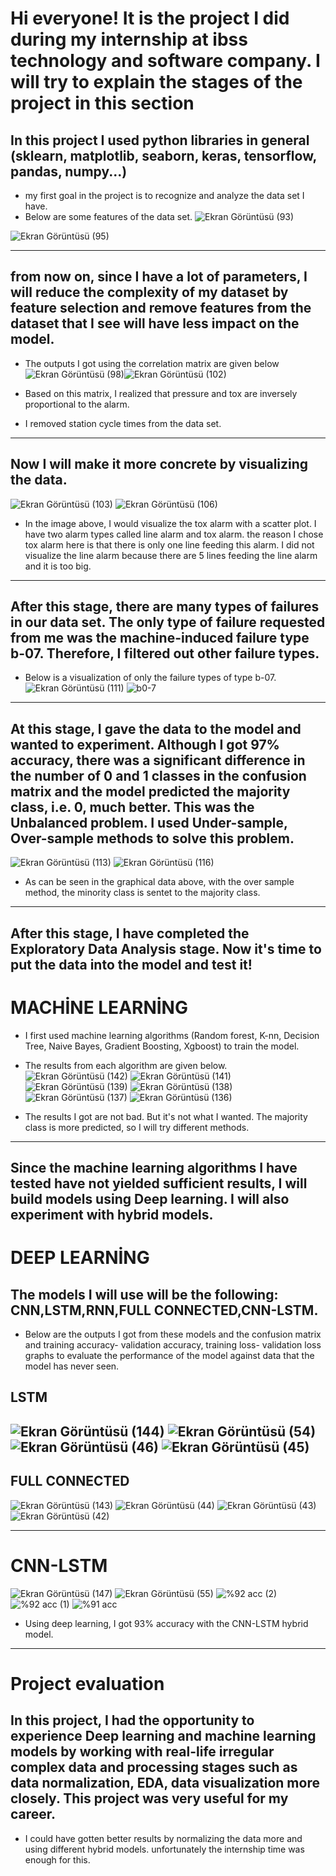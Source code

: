 
# Hi everyone! It is the project I did during my internship at ibss technology and software company. I will try to explain the stages of the project in this section

## In this project I used python libraries in general (sklearn, matplotlib, seaborn, keras, tensorflow, pandas, numpy...)


* my first goal in the project is to recognize and analyze the data set I have.
* Below are some features of the data set.
![Ekran Görüntüsü (93)](https://github.com/VAC10/Artificial-intelligence-based-fault-detection-in-hydraulic-tanks/assets/81007065/8cddd73c-df8d-4a4e-8705-bc7fc7296246)

![Ekran Görüntüsü (95)](https://github.com/VAC10/Artificial-intelligence-based-fault-detection-in-hydraulic-tanks/assets/81007065/2241dab7-0d98-4c91-986a-b364635a1908)


---

## from now on, since I have a lot of parameters, I will reduce the complexity of my dataset by feature selection and remove features from the dataset that I see will have less impact on the model.

* The outputs I got using the correlation matrix are given below
![Ekran Görüntüsü (98)](https://github.com/VAC10/Artificial-intelligence-based-fault-detection-in-hydraulic-tanks/assets/81007065/e434cf09-b567-48b4-bb7b-3f2e203e2fa8)![Ekran Görüntüsü (102)](https://github.com/VAC10/Artificial-intelligence-based-fault-detection-in-hydraulic-tanks/assets/81007065/eefd20fc-bce1-4994-9e58-f1379f82a8fe)

* Based on this matrix, I realized that pressure and tox are inversely proportional to the alarm.
* I removed station cycle times from the data set.

 ---

## Now I will make it more concrete by visualizing the data.
![Ekran Görüntüsü (103)](https://github.com/VAC10/Artificial-intelligence-based-fault-detection-in-hydraulic-tanks/assets/81007065/d948b727-815d-4e5e-b31f-f89727bfd345)
![Ekran Görüntüsü (106)](https://github.com/VAC10/Artificial-intelligence-based-fault-detection-in-hydraulic-tanks/assets/81007065/a4a489b0-a574-4ec4-95dd-f46d7ba0c15f)
* In the image above, I would visualize the tox alarm with a scatter plot.
I have two alarm types called line alarm and tox alarm. the reason I chose tox alarm here is that there is only one line feeding this alarm.
I did not visualize the line alarm because there are 5 lines feeding the line alarm and it is too big.
---

## After this stage, there are many types of failures in our data set. The only type of failure requested from me was the machine-induced failure type b-07. Therefore, I filtered out other failure types.
- Below is a visualization of only the failure types of type b-07.
  ![Ekran Görüntüsü (111)](https://github.com/VAC10/Artificial-intelligence-based-fault-detection-in-hydraulic-tanks/assets/81007065/ee7c8ee0-8820-444c-ba0e-ba4a9fc105b1)
![b0-7](https://github.com/VAC10/Artificial-intelligence-based-fault-detection-in-hydraulic-tanks/assets/81007065/68de19de-446f-4eaf-8e3a-a8dc5733247e)

---
## At this stage, I gave the data to the model and wanted to experiment. Although I got 97% accuracy, there was a significant difference in the number of 0 and 1 classes in the confusion matrix and the model predicted the majority class, i.e. 0, much better. This was the Unbalanced problem. I used Under-sample, Over-sample methods to solve this problem.
![Ekran Görüntüsü (113)](https://github.com/VAC10/Artificial-intelligence-based-fault-detection-in-hydraulic-tanks/assets/81007065/76c8ea9b-65a4-402d-96d1-f97cbf8cf13c)
![Ekran Görüntüsü (116)](https://github.com/VAC10/Artificial-intelligence-based-fault-detection-in-hydraulic-tanks/assets/81007065/5d40fab9-d07d-4d47-8042-bbdaaad7e037)

* As can be seen in the graphical data above, with the over sample method, the minority class is sentet to the majority class.

---
## After this stage, I have completed the Exploratory Data Analysis stage. Now it's time to put the data into the model and test it!

# MACHİNE LEARNİNG

* I first used machine learning algorithms (Random forest, K-nn, Decision Tree, Naive Bayes, Gradient Boosting, Xgboost) to train the model.
* The results from each algorithm are given below.
![Ekran Görüntüsü (142)](https://github.com/VAC10/Artificial-intelligence-based-fault-detection-in-hydraulic-tanks/assets/81007065/152a6393-c2c7-4e34-bf6e-ad7729bd2698)
![Ekran Görüntüsü (141)](https://github.com/VAC10/Artificial-intelligence-based-fault-detection-in-hydraulic-tanks/assets/81007065/c38913e6-7f7e-4ad6-90e5-086e77bb2767)
![Ekran Görüntüsü (139)](https://github.com/VAC10/Artificial-intelligence-based-fault-detection-in-hydraulic-tanks/assets/81007065/db4e68df-e910-4021-994b-dacf64fd6de1)
![Ekran Görüntüsü (138)](https://github.com/VAC10/Artificial-intelligence-based-fault-detection-in-hydraulic-tanks/assets/81007065/34c1031a-a50b-441b-8b3d-9eacd87d545c)
![Ekran Görüntüsü (137)](https://github.com/VAC10/Artificial-intelligence-based-fault-detection-in-hydraulic-tanks/assets/81007065/a83aeae0-49f8-4ed8-9a0d-cd1932945b3a)
![Ekran Görüntüsü (136)](https://github.com/VAC10/Artificial-intelligence-based-fault-detection-in-hydraulic-tanks/assets/81007065/66434f05-52ee-4aac-b2b6-f35b83fff413)

* The results I got are not bad. But it's not what I wanted. The majority class is more predicted, so I will try different methods.

---
## Since the machine learning algorithms I have tested have not yielded sufficient results, I will build models using Deep learning. I will also experiment with hybrid models. 

# DEEP LEARNİNG
## The models I will use will be the following: CNN,LSTM,RNN,FULL CONNECTED,CNN-LSTM.

* Below are the outputs I got from these models and the confusion matrix and training accuracy- validation accuracy, training loss- validation loss graphs to evaluate the performance of the model against data that the model has never seen.

## LSTM

![Ekran Görüntüsü (144)](https://github.com/VAC10/Artificial-intelligence-based-fault-detection-in-hydraulic-tanks/assets/81007065/a58b630b-8f19-4771-98d0-b283cc2193b2)
![Ekran Görüntüsü (54)](https://github.com/VAC10/Artificial-intelligence-based-fault-detection-in-hydraulic-tanks/assets/81007065/08953d0a-4c50-4fed-aae5-a88a1e5da4f2)
![Ekran Görüntüsü (46)](https://github.com/VAC10/Artificial-intelligence-based-fault-detection-in-hydraulic-tanks/assets/81007065/112f0c08-5a74-4e6b-8425-ad968798c16a)
![Ekran Görüntüsü (45)](https://github.com/VAC10/Artificial-intelligence-based-fault-detection-in-hydraulic-tanks/assets/81007065/1821a0dc-acf9-41aa-ab1e-440bf0e6fd0c)
---
## FULL CONNECTED
![Ekran Görüntüsü (143)](https://github.com/VAC10/Artificial-intelligence-based-fault-detection-in-hydraulic-tanks/assets/81007065/5762289e-52af-42a3-aebe-3196a75cd60e)
![Ekran Görüntüsü (44)](https://github.com/VAC10/Artificial-intelligence-based-fault-detection-in-hydraulic-tanks/assets/81007065/d47fe11d-87ec-4ff0-aed2-a1a2ad0ec763)
![Ekran Görüntüsü (43)](https://github.com/VAC10/Artificial-intelligence-based-fault-detection-in-hydraulic-tanks/assets/81007065/ae207e63-3c68-4802-b1ff-41e2b454c481)
![Ekran Görüntüsü (42)](https://github.com/VAC10/Artificial-intelligence-based-fault-detection-in-hydraulic-tanks/assets/81007065/df064a38-090d-4b46-b9d7-8024e085d3a8)

---
# CNN-LSTM
![Ekran Görüntüsü (147)](https://github.com/VAC10/Artificial-intelligence-based-fault-detection-in-hydraulic-tanks/assets/81007065/3c41e718-46d9-4cc6-a81d-18b822de4e8c)
![Ekran Görüntüsü (55)](https://github.com/VAC10/Artificial-intelligence-based-fault-detection-in-hydraulic-tanks/assets/81007065/024f0717-42f2-4741-9f96-a540f14fabf4)
![%92 acc (2)](https://github.com/VAC10/Artificial-intelligence-based-fault-detection-in-hydraulic-tanks/assets/81007065/8f4c611f-00c6-481b-a64c-f9f7141d0bca)
![%92 acc (1)](https://github.com/VAC10/Artificial-intelligence-based-fault-detection-in-hydraulic-tanks/assets/81007065/9b358335-3b4d-47d9-9947-863a7235ee7e)
![%91 acc](https://github.com/VAC10/Artificial-intelligence-based-fault-detection-in-hydraulic-tanks/assets/81007065/8559d483-107e-425a-8c07-ced351dca174)

* Using deep learning, I got 93% accuracy with the CNN-LSTM hybrid model.
---  
# Project evaluation
## In this project, I had the opportunity to experience Deep learning and machine learning models by working with real-life irregular complex data and processing stages such as data normalization, EDA, data visualization more closely. This project was very useful for my career. 
* I could have gotten better results by normalizing the data more and using different hybrid models. unfortunately the internship time was enough for this.  

  








